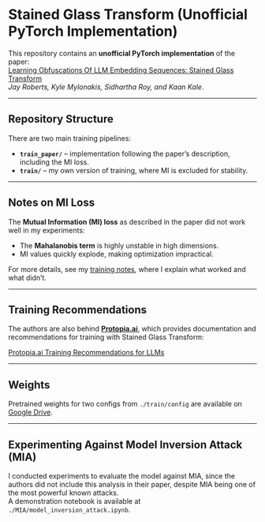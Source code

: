 # Stained Glass Transform (Unofficial PyTorch Implementation)

This repository contains an **unofficial PyTorch implementation** of the paper:  
[Learning Obfuscations Of LLM Embedding Sequences: Stained Glass Transform](https://arxiv.org/abs/2506.09452)  
*Jay Roberts, Kyle Mylonakis, Sidhartha Roy, and Kaan Kale*.

---

## Repository Structure

There are two main training pipelines:

- **`train_paper/`** – implementation following the paper’s description, including the MI loss.  
- **`train/`** – my own version of training, where MI is excluded for stability.

---

## Notes on MI Loss

The **Mutual Information (MI) loss** as described in the paper did not work well in my experiments:

- The **Mahalanobis term** is highly unstable in high dimensions.  
- MI values quickly explode, making optimization impractical.  

For more details, see my [training notes](training_notes.md), where I explain what worked and what didn’t.

---

## Training Recommendations

The authors are also behind [**Protopia.ai**](https://protopia.ai), which provides documentation and recommendations for training with Stained Glass Transform:

[Protopia.ai Training Recommendations for LLMs](https://docs.protopia.ai/engine/1.2.1/recommendations_for_training_llms)  


---

## Weights

Pretrained weights for two configs from `./train/config` are available on [Google Drive](https://drive.google.com/drive/folders/1tiqTURdRTvETI2ihS85AUCTPM2LDvl5c?usp=share_link).


--- 

## Experimenting Against Model Inversion Attack (MIA)

I conducted experiments to evaluate the model against MIA, since the authors did not include this analysis in their paper, despite MIA being one of the most powerful known attacks.  
A demonstration notebook is available at `./MIA/model_inversion_attack.ipynb`.
